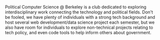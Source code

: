 Political Computer Science @ Berkeley is a club dedicated to exploring interdisciplinary work connecting the technology and political fields. Don't be fooled, we have plenty of individuals with a strong tech background and host several web development/data science project each semester, but we also have room for individuals to explore non-technical projects relating to tech policy, and even code tools to help inform others about government.
<!--

**Here are some ideas to get you started:**

🙋‍♀️ A short introduction - what is your organization all about?
🌈 Contribution guidelines - how can the community get involved?
👩‍💻 Useful resources - where can the community find your docs? Is there anything else the community should know?
🍿 Fun facts - what does your team eat for breakfast?
🧙 Remember, you can do mighty things with the power of [Markdown](https://docs.github.com/github/writing-on-github/getting-started-with-writing-and-formatting-on-github/basic-writing-and-formatting-syntax)
-->
